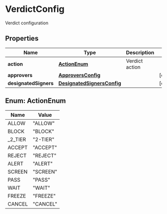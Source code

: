 

# VerdictConfig

Verdict configuration

## Properties

| Name | Type | Description | Notes |
|------------ | ------------- | ------------- | -------------|
|**action** | [**ActionEnum**](#ActionEnum) | Verdict action |  |
|**approvers** | [**ApproversConfig**](ApproversConfig.md) |  |  [optional] |
|**designatedSigners** | [**DesignatedSignersConfig**](DesignatedSignersConfig.md) |  |  [optional] |



## Enum: ActionEnum

| Name | Value |
|---- | -----|
| ALLOW | &quot;ALLOW&quot; |
| BLOCK | &quot;BLOCK&quot; |
| _2_TIER | &quot;2-TIER&quot; |
| ACCEPT | &quot;ACCEPT&quot; |
| REJECT | &quot;REJECT&quot; |
| ALERT | &quot;ALERT&quot; |
| SCREEN | &quot;SCREEN&quot; |
| PASS | &quot;PASS&quot; |
| WAIT | &quot;WAIT&quot; |
| FREEZE | &quot;FREEZE&quot; |
| CANCEL | &quot;CANCEL&quot; |



